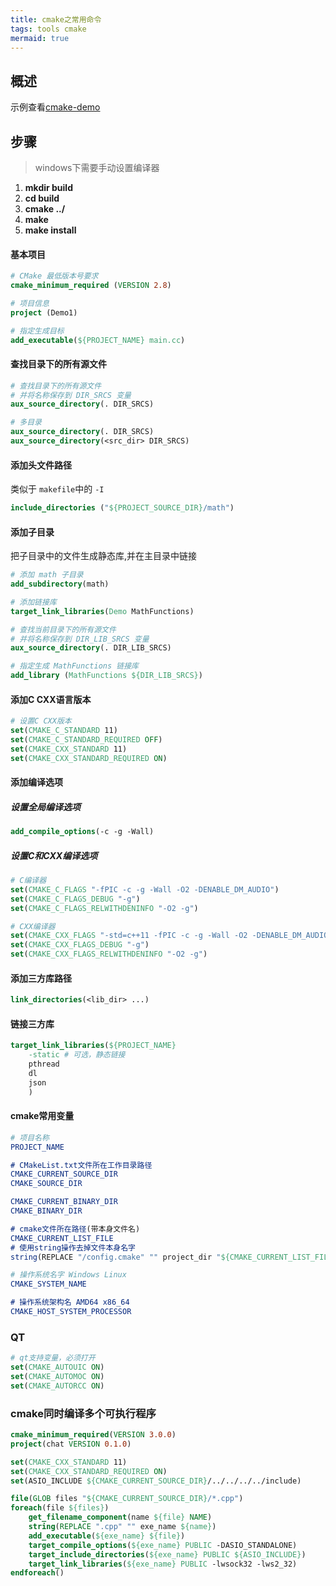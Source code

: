 ```yaml
---
title: cmake之常用命令
tags: tools cmake
mermaid: true
---
```


## 概述

示例查看[cmake-demo](https://gitee.com/wtping/cmake-demo)

## 步骤

> windows下需要手动设置编译器

1. **mkdir build**
2. **cd build**
3. **cmake ../**
4. **make**
5. **make install**

#### 基本项目

```cmake
# CMake 最低版本号要求
cmake_minimum_required (VERSION 2.8)

# 项目信息
project (Demo1)

# 指定生成目标
add_executable(${PROJECT_NAME} main.cc)
```

#### 查找目录下的所有源文件

```cmake
# 查找目录下的所有源文件
# 并将名称保存到 DIR_SRCS 变量
aux_source_directory(. DIR_SRCS)

# 多目录
aux_source_directory(. DIR_SRCS)
aux_source_directory(<src_dir> DIR_SRCS)
```

#### 添加头文件路径

类似于 `makefile`中的 `-I`

```cmake
include_directories ("${PROJECT_SOURCE_DIR}/math")
```

#### 添加子目录

把子目录中的文件生成静态库,并在主目录中链接

```cmake
# 添加 math 子目录
add_subdirectory(math)

# 添加链接库
target_link_libraries(Demo MathFunctions)
```

```cmake
# 查找当前目录下的所有源文件
# 并将名称保存到 DIR_LIB_SRCS 变量
aux_source_directory(. DIR_LIB_SRCS)

# 指定生成 MathFunctions 链接库
add_library (MathFunctions ${DIR_LIB_SRCS})
```

#### 添加C CXX语言版本

```cmake
# 设置C CXX版本
set(CMAKE_C_STANDARD 11)
set(CMAKE_C_STANDARD_REQUIRED OFF)
set(CMAKE_CXX_STANDARD 11)
set(CMAKE_CXX_STANDARD_REQUIRED ON)
```

#### 添加编译选项

##### 设置全局编译选项

```cmake
add_compile_options(-c -g -Wall)
```

##### 设置C和CXX编译选项

```cmake
# C编译器
set(CMAKE_C_FLAGS "-fPIC -c -g -Wall -O2 -DENABLE_DM_AUDIO")
set(CMAKE_C_FLAGS_DEBUG "-g")
set(CMAKE_C_FLAGS_RELWITHDENINFO "-O2 -g")

# CXX编译器
set(CMAKE_CXX_FLAGS "-std=c++11 -fPIC -c -g -Wall -O2 -DENABLE_DM_AUDIO")
set(CMAKE_CXX_FLAGS_DEBUG "-g")
set(CMAKE_CXX_FLAGS_RELWITHDENINFO "-O2 -g")
```

#### 添加三方库路径

```cmake
link_directories(<lib_dir> ...)
```

#### 链接三方库

```cmake
target_link_libraries(${PROJECT_NAME} 
    -static # 可选，静态链接
    pthread
    dl
    json 
    )
```

#### cmake常用变量

```cmake
# 项目名称
PROJECT_NAME

# CMakeList.txt文件所在工作目录路径
CMAKE_CURRENT_SOURCE_DIR
CMAKE_SOURCE_DIR

CMAKE_CURRENT_BINARY_DIR
CMAKE_BINARY_DIR

# cmake文件所在路径(带本身文件名)
CMAKE_CURRENT_LIST_FILE
# 使用string操作去掉文件本身名字
string(REPLACE "/config.cmake" "" project_dir "${CMAKE_CURRENT_LIST_FILE}")

# 操作系统名字 Windows Linux
CMAKE_SYSTEM_NAME 

# 操作系统架构名 AMD64 x86_64
CMAKE_HOST_SYSTEM_PROCESSOR
```

### QT

```cmake
# qt支持变量，必须打开
set(CMAKE_AUTOUIC ON)
set(CMAKE_AUTOMOC ON)
set(CMAKE_AUTORCC ON)
```

### cmake同时编译多个可执行程序

```cmake
cmake_minimum_required(VERSION 3.0.0)
project(chat VERSION 0.1.0)

set(CMAKE_CXX_STANDARD 11)
set(CMAKE_CXX_STANDARD_REQUIRED ON)
set(ASIO_INCLUDE ${CMAKE_CURRENT_SOURCE_DIR}/../../../../include)

file(GLOB files "${CMAKE_CURRENT_SOURCE_DIR}/*.cpp")
foreach(file ${files})
    get_filename_component(name ${file} NAME)
    string(REPLACE ".cpp" "" exe_name ${name})
    add_executable(${exe_name} ${file})
    target_compile_options(${exe_name} PUBLIC -DASIO_STANDALONE)
    target_include_directories(${exe_name} PUBLIC ${ASIO_INCLUDE})
    target_link_libraries(${exe_name} PUBLIC -lwsock32 -lws2_32)
endforeach()
```

